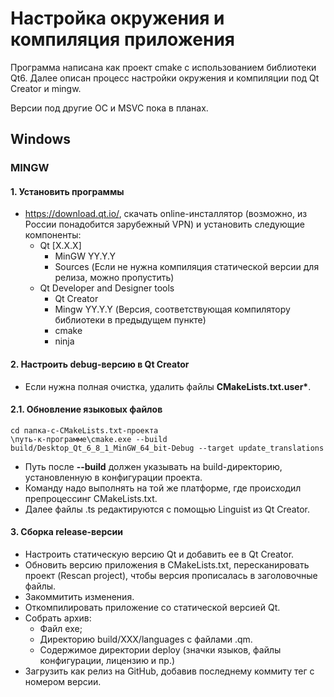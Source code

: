 # Настройка окружения и компиляция приложения

Программа написана как проект cmake с использованием библиотеки Qt6. Далее описан процесс настройки окружения и компиляции под Qt Creator и mingw.

Версии под другие ОС и MSVC пока в планах.

## Windows

### MINGW

#### 1. Установить программы
* https://download.qt.io/, скачать online-инсталлятор (возможно, из России понадобится зарубежный VPN) и установить следующие компоненты:
    * Qt [X.X.X]
        * MinGW YY.Y.Y
        * Sources (Если не нужна компиляция статической версии для релиза, можно пропустить)
    * Qt Developer and Designer tools
        * Qt Creator
        * Mingw YY.Y.Y (Версия, соответствующая компилятору библиотеки в предыдущем пункте)
        * cmake
        * ninja

#### 2. Настроить debug-версию в Qt Creator
* Если нужна полная очистка, удалить файлы __CMakeLists.txt.user*__.

#### 2.1. Обновление языковых файлов
~~~
cd папка-с-CMakeLists.txt-проекта
\путь-к-программе\cmake.exe --build build/Desktop_Qt_6_8_1_MinGW_64_bit-Debug --target update_translations
~~~
* Путь после __--build__ должен указывать на build-директорию, установленную в конфигурации проекта.
* Команду надо выполнять на той же платформе, где происходил препроцессинг CMakeLists.txt.
* Далее файлы .ts редактируются с помощью Linguist из Qt Creator.

#### 3. Сборка release-версии
* Настроить статическую версию Qt и добавить ее в Qt Creator.
* Обновить версию приложения в CMakeLists.txt, пересканировать проект (Rescan project), чтобы версия прописалась в заголовочные файлы.
* Закоммитить изменения.
* Откомпилировать приложение со статической версией Qt.
* Собрать архив:
    * Файл exe;
    * Директорию build/XXX/languages с файлами .qm.
    * Содержимое директории deploy (значки языков, файлы конфигурации, лицензию и пр.)
* Загрузить как релиз на GitHub, добавив последнему коммиту тег с номером версии.
